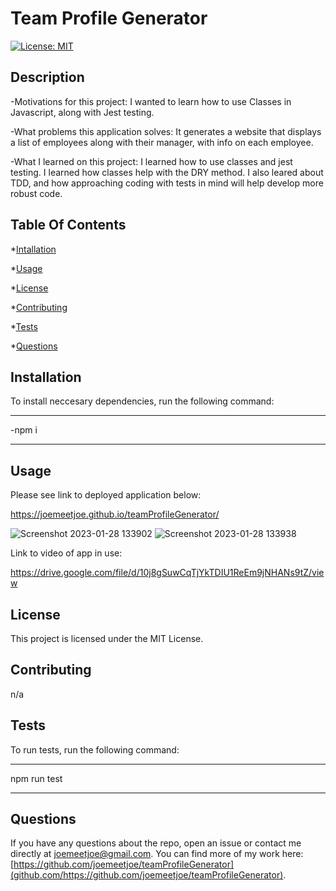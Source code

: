 # Team Profile Generator

[![License: MIT](https://img.shields.io/badge/License-MIT-yellow.svg)](https://opensource.org/licenses/MIT)

## Description
  
  -Motivations for this project: I wanted to learn how to use Classes in Javascript, along with Jest testing.

  -What problems this application solves: It generates a website that displays a list of employees along with their manager, with info on each employee.

  -What I learned on this project: I learned how to use classes and jest testing. I learned how classes help with the DRY method. I also leared about TDD, and how approaching coding with tests in mind will help develop more robust code.
  
  ## Table Of Contents
  
  *[Intallation](#installation)
  
  *[Usage](#usage)
  
  *[License](#license)
  
  *[Contributing](#contributing)
  
  *[Tests](#tests)
  
  *[Questions](#questions)
  
  ## Installation
  
  To install neccesary dependencies, run the following command:

  ---

  -npm i

  ---
  ## Usage
  
  Please see link to deployed application below:
  
  https://joemeetjoe.github.io/teamProfileGenerator/
  
  ![Screenshot 2023-01-28 133902](https://user-images.githubusercontent.com/119348225/215286449-48739548-eb3c-4c43-a4b2-22a08f374cbe.png)
![Screenshot 2023-01-28 133938](https://user-images.githubusercontent.com/119348225/215286451-19281edf-d14a-492b-a9d0-8dd45fd2ab41.png)

Link to video of app in use: 

https://drive.google.com/file/d/10j8gSuwCqTjYkTDIU1ReEm9jNHANs9tZ/view

  
  ## License

  This project is licensed under the MIT License.
  
  ## Contributing
  
  n/a
  
  ## Tests
  
  To run tests, run the following command:
  
  ---
  
  npm run test

  ---
  
  ## Questions
  
  If you have any questions about the repo, open an issue or contact me directly at joemeetjoe@gmail.com.
  You can find more of my work here: [https://github.com/joemeetjoe/teamProfileGenerator](github.com/https://github.com/joemeetjoe/teamProfileGenerator).
